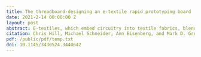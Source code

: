 ```yaml
---
title: The threadboard-designing an e-textile rapid prototyping board
date: 2021-2-14 00:00:00 Z
layout: post
abstract: E-textiles, which embed circuitry into textile fabrics, blend art and  creative expression with engineering, making it a popular choice for STEAM classrooms. Currently, e-textile development relies on tools intended for traditional embedded systems, which utilize printed circuit boards and insulated wires. These tools do not translate well to e-textiles, which utilize fabric and uninsulated conductive thread. This mismatch of tools and materials can lead to an overly complicated development process for novices. In particular, rapid prototyping tools for traditional embedded systems are poorly matched for e-textile prototyping. This paper presents the ThreadBoard, a tool that supports rapid prototyping of e-textile circuits. With rapid prototyping, students can test circuit designs and identify circuitry errors prior to their sewn project. We present the design process used to iteratively create the ThreadBoard’s layout, with the goal of improving its usability for e-textile creators.
citation: Chris Hill, Michael Schneider, Ann Eisenberg, and Mark D. Gross. 2021. The ThreadBoard: Designing an E-Textile Rapid Prototyping Board. In Fifteenth International Conference on Tangible, Embedded, and Embodied Interaction (TEI '21), February 14–17, 2021, Salzburg, Austria. ACM, New York, NY, USA, 7 Pages. 
pdf: /public/pdf/temp.txt
doi: 10.1145/3430524.3440642
---
```

